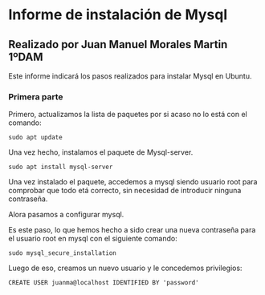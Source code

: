 # Informe de instalación de Mysql

## Realizado por Juan Manuel Morales Martin 1ºDAM

Este informe indicará los pasos realizados para instalar Mysql en Ubuntu.

### Primera parte


Primero, actualizamos la lista de paquetes por si acaso no lo está con el comando:

```
sudo apt update
```

Una vez hecho, instalamos el paquete de Mysql-server.

```
sudo apt install mysql-server
```

Una vez instalado el paquete, accedemos a mysql siendo usuario root para comprobar que todo etá correcto, sin necesidad de introducir ninguna contraseña.  

Alora pasamos a configurar mysql.

Es este paso, lo que hemos hecho a sido crear una nueva contraseña para el usuario root en mysql con el siguiente comando:

```
sudo mysql_secure_installation
```

Luego de eso, creamos un nuevo usuario y le concedemos privilegios:

```
CREATE USER juanma@localhost IDENTIFIED BY 'password'

```

